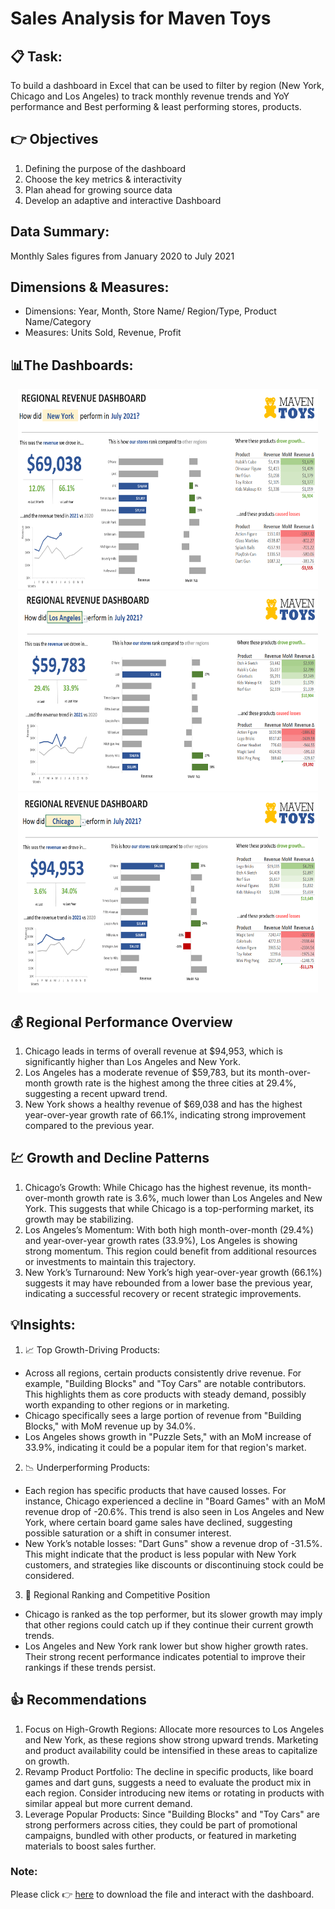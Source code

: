 # Sales Analysis for Maven Toys

## 📋 Task:
To build a dashboard in Excel that can be used to filter by region (New York, Chicago and Los Angeles) to track monthly revenue trends and YoY performance and Best performing & least performing stores, products. 

## 👉 Objectives
1. Defining the purpose of the dashboard
2. Choose the key metrics & interactivity
3. Plan ahead for growing source data
4. Develop an adaptive and interactive Dashboard

## Data Summary:
Monthly Sales figures from January 2020 to July 2021


## Dimensions & Measures:
* Dimensions: Year, Month, Store Name/ Region/Type, Product Name/Category
* Measures: Units Sold, Revenue, Profit



## 📊The Dashboards:
<p align=center>
  <img src="https://github.com/aishwarya-1999/Excel/blob/main/Maven%20Toys/Dashboard.png" width="480" height="320">
  <br>
  <img src="https://github.com/aishwarya-1999/Excel/blob/main/Maven%20Toys/Dashboard2.png" width="480" height="320">
  <br>
  <img src="https://github.com/aishwarya-1999/Excel/blob/main/Maven%20Toys/Dashboard3.png" width="480" height="320">
</p>

## 💰 Regional Performance Overview
1. Chicago leads in terms of overall revenue at $94,953, which is significantly higher than Los Angeles and New York.
2. Los Angeles has a moderate revenue of $59,783, but its month-over-month growth rate is the highest among the three cities at 29.4%, suggesting a recent upward trend.
3. New York shows a healthy revenue of $69,038 and has the highest year-over-year growth rate of 66.1%, indicating strong improvement compared to the previous year.

## 💹 Growth and Decline Patterns
1. Chicago’s Growth: While Chicago has the highest revenue, its month-over-month growth rate is 3.6%, much lower than Los Angeles and New York. This suggests that while Chicago is a top-performing market, its growth may be stabilizing.
2. Los Angeles’s Momentum: With both high month-over-month (29.4%) and year-over-year growth rates (33.9%), Los Angeles is showing strong momentum. This region could benefit from additional resources or investments to maintain this trajectory.
3. New York’s Turnaround: New York’s high year-over-year growth (66.1%) suggests it may have rebounded from a lower base the previous year, indicating a successful recovery or recent strategic improvements.

## 💡Insights:
1. 📈 Top Growth-Driving Products:
  * Across all regions, certain products consistently drive revenue. For example, "Building Blocks" and "Toy Cars" are notable contributors. This highlights them as core products with steady demand, possibly worth expanding to other regions or in marketing.
  * Chicago specifically sees a large portion of revenue from "Building Blocks," with MoM revenue up by 34.0%.
  * Los Angeles shows growth in "Puzzle Sets," with an MoM increase of 33.9%, indicating it could be a popular item for that region's market.

2. 📉 Underperforming Products:
  * Each region has specific products that have caused losses. For instance, Chicago experienced a decline in "Board Games" with an MoM revenue drop of -20.6%. This trend is also seen in Los Angeles and New York, where certain board game sales have declined, suggesting possible saturation or a shift in consumer interest.
  * New York’s notable losses: "Dart Guns" show a revenue drop of -31.5%. This might indicate that the product is less popular with New York customers, and strategies like discounts or discontinuing stock could be considered.

3. 👑 Regional Ranking and Competitive Position
  * Chicago is ranked as the top performer, but its slower growth may imply that other regions could catch up if they continue their current growth trends.
  * Los Angeles and New York rank lower but show higher growth rates. Their strong recent performance indicates potential to improve their rankings if these trends persist.

## 👍 Recommendations
1. Focus on High-Growth Regions: Allocate more resources to Los Angeles and New York, as these regions show strong upward trends. Marketing and product availability could be intensified in these areas to capitalize on growth.
2. Revamp Product Portfolio: The decline in specific products, like board games and dart guns, suggests a need to evaluate the product mix in each region. Consider introducing new items or rotating in products with similar appeal but more current demand.
3. Leverage Popular Products: Since "Building Blocks" and "Toy Cars" are strong performers across cities, they could be part of promotional campaigns, bundled with other products, or featured in marketing materials to boost sales further.

### Note:
Please click :point_right: [here](https://github.com/aishwarya-1999/Excel/blob/main/Maven%20Toys/MavenToys_Monthly_Sales.xlsx) to download the file and interact with the dashboard.
